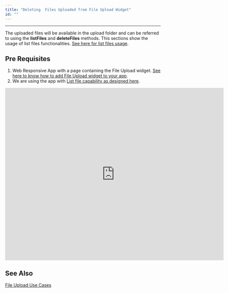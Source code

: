 ```yaml
---
title: "Deleting  Files Uploaded from File Upload Widget"
id: ""
---
```

---

The uploaded files will be available in the upload folder and can be referred to using the **listFiles** and **deleteFiles** methods. This sections show the usage of list files functionalities. [See here for list files usage](/learn/app-development/widgets/basic/fileupload-use-cases/).

## Pre Requisites

1. Web Responsive App with a page containing the File Upload widget. [See here to know how to add File Upload widget to your app](/learn/app-development/widgets/form-widgets/file-upload-basic-usage/).
2. We are using the app with [List file capability as designed here](/learn/how-tos/file-upload-widget-operations).

<iframe width="708" height="560" src="https://docs.google.com/presentation/d/1AmZDN12_nHVyV9CSyU-IHM57KNUJ0NeZ3o83wFEB7mg/embed?start=false&amp;loop=false&amp;delayms=3000" frameborder="0" allowfullscreen="allowfullscreen" mozallowfullscreen="mozallowfullscreen" webkitallowfullscreen="webkitallowfullscreen"></iframe>


## See Also
[File Upload Use Cases](/learn/app-development/widgets/basic/fileupload-use-cases/)

